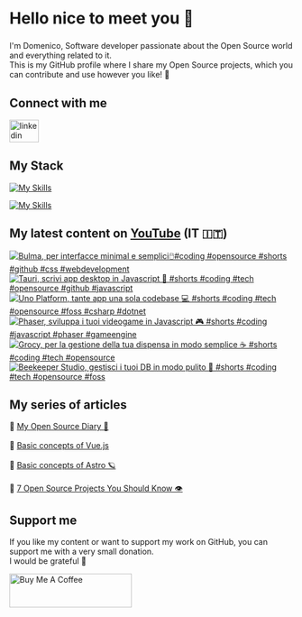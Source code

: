 <h1 align="left">Hello nice to meet you 👋 </h1>

###

<p align="left">I'm Domenico, Software developer passionate about the Open Source world and everything related to it.<br>This is my GitHub profile where I share my Open Source projects, which you can contribute and use however you like! 🚀</p>

###

## Connect with me
<div align="left">
    <a href="https://linktr.ee/domenicotenace" target="_blank"><img src="https://raw.githubusercontent.com/maurodesouza/profile-readme-generator/master/src/assets/icons/social/linktree/default.svg" width="52" height="40" alt="linkedin logo" /></a>
</div>




###

###

## My Stack
[![My Skills](https://skillicons.dev/icons?i=js,ts,vue,nuxt,cs,dotnet&theme=light)](https://skillicons.dev#gh-dark-mode-only)

[![My Skills](https://skillicons.dev/icons?i=js,ts,vue,nuxt,cs,dotnet&theme=dark)](https://skillicons.dev#gh-light-mode-only)

###

## My latest content on [YouTube](https://www.youtube.com/@domenicotenacedev) (IT 🇮🇹)

<!-- BEGIN YOUTUBE-CARDS -->
[![Bulma, per interfacce minimal e semplici🖱️#coding #opensource #shorts #github #css #webdevelopment](https://ytcards.demolab.com/?id=CAPBzHNu3uw&title=Bulma%2C+per+interfacce+minimal+e+semplici%F0%9F%96%B1%EF%B8%8F%23coding+%23opensource+%23shorts+%23github+%23css+%23webdevelopment&lang=en&timestamp=1751368320&background_color=%230d1117&title_color=%23ffffff&stats_color=%23dedede&max_title_lines=1&width=250&border_radius=5 "Bulma, per interfacce minimal e semplici🖱️#coding #opensource #shorts #github #css #webdevelopment")](https://www.youtube.com/shorts/CAPBzHNu3uw)
[![Tauri, scrivi app desktop in Javascript 👾 #shorts #coding #tech #opensource #github #javascript](https://ytcards.demolab.com/?id=NfEUb3UeURk&title=Tauri%2C+scrivi+app+desktop+in+Javascript+%F0%9F%91%BE+%23shorts+%23coding+%23tech+%23opensource+%23github+%23javascript&lang=en&timestamp=1750762919&background_color=%230d1117&title_color=%23ffffff&stats_color=%23dedede&max_title_lines=1&width=250&border_radius=5 "Tauri, scrivi app desktop in Javascript 👾 #shorts #coding #tech #opensource #github #javascript")](https://www.youtube.com/shorts/NfEUb3UeURk)
[![Uno Platform, tante app una sola codebase 💻 #shorts #coding #tech #opensource #foss #csharp #dotnet](https://ytcards.demolab.com/?id=Mo_pNg6zsSE&title=Uno+Platform%2C+tante+app+una+sola+codebase+%F0%9F%92%BB+%23shorts+%23coding+%23tech+%23opensource+%23foss+%23csharp+%23dotnet&lang=en&timestamp=1750159633&background_color=%230d1117&title_color=%23ffffff&stats_color=%23dedede&max_title_lines=1&width=250&border_radius=5 "Uno Platform, tante app una sola codebase 💻 #shorts #coding #tech #opensource #foss #csharp #dotnet")](https://www.youtube.com/shorts/Mo_pNg6zsSE)
[![Phaser, sviluppa i tuoi videogame in Javascript 🎮 #shorts #coding #javascript #phaser #gameengine](https://ytcards.demolab.com/?id=Q2EVp-P5340&title=Phaser%2C+sviluppa+i+tuoi+videogame+in+Javascript+%F0%9F%8E%AE+%23shorts+%23coding+%23javascript+%23phaser+%23gameengine&lang=en&timestamp=1749554550&background_color=%230d1117&title_color=%23ffffff&stats_color=%23dedede&max_title_lines=1&width=250&border_radius=5 "Phaser, sviluppa i tuoi videogame in Javascript 🎮 #shorts #coding #javascript #phaser #gameengine")](https://www.youtube.com/shorts/Q2EVp-P5340)
[![Grocy, per la gestione della tua dispensa in modo semplice ☕️ #shorts #coding #tech #opensource](https://ytcards.demolab.com/?id=jw0Ayq7zofU&title=Grocy%2C+per+la+gestione+della+tua+dispensa+in+modo+semplice+%E2%98%95%EF%B8%8F+%23shorts+%23coding+%23tech+%23opensource&lang=en&timestamp=1748951113&background_color=%230d1117&title_color=%23ffffff&stats_color=%23dedede&max_title_lines=1&width=250&border_radius=5 "Grocy, per la gestione della tua dispensa in modo semplice ☕️ #shorts #coding #tech #opensource")](https://www.youtube.com/shorts/jw0Ayq7zofU)
[![Beekeeper Studio, gestisci i tuoi DB in modo pulito 🐝 #shorts #coding #tech #opensource #foss](https://ytcards.demolab.com/?id=I_ZIvyzG7yw&title=Beekeeper+Studio%2C+gestisci+i+tuoi+DB+in+modo+pulito+%F0%9F%90%9D+%23shorts+%23coding+%23tech+%23opensource+%23foss&lang=en&timestamp=1748343617&background_color=%230d1117&title_color=%23ffffff&stats_color=%23dedede&max_title_lines=1&width=250&border_radius=5 "Beekeeper Studio, gestisci i tuoi DB in modo pulito 🐝 #shorts #coding #tech #opensource #foss")](https://www.youtube.com/shorts/I_ZIvyzG7yw)
<!-- END YOUTUBE-CARDS -->



###



## My series of articles
<div>
  🔸 <a href="https://dev.to/dvalin99/series/29049" target="_blank">My Open Source Diary 📕</a> 
  <br/>
  <br/>
  🔸 <a href="https://dev.to/dvalin99/series/24380" target="_blank">Basic concepts of Vue.js</a> 
  <br/>
  <br/>
  🔸 <a href="https://dev.to/dvalin99/series/26000" target="_blank">Basic concepts of Astro 🪐</a>
  <br/>
  <br/>
  🔸 <a href="https://dev.to/dvalin99/series/27756" target="_blank">7 Open Source Projects You Should Know 👁</a>
  
</div>

## Support me

If you like my content or want to support my work on GitHub, you can support me with a very small donation. 
<br/>
I would be grateful 🥹

<a href="https://www.buymeacoffee.com/domenicotenace" target="_blank"><img src="https://cdn.buymeacoffee.com/buttons/v2/default-yellow.png" alt="Buy Me A Coffee" style="height: 60px !important;width: 217px !important;" ></a>


